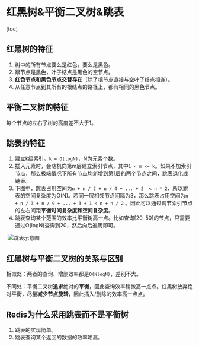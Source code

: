 # 红黑树&平衡二叉树&跳表

[toc]

## 红黑树的特征

1. 树中的所有节点要么是红色，要么是黑色。
2. 跟节点是黑色，叶子结点是黑色的空节点。
3. **红色节点和黑色节点交替存在**（除了根节点直接与空叶子结点相连）。
4. 从任意节点到其所有的根结点的路径上，都有相同的黑色节点。



## 平衡二叉树的特征

每个节点的左右子树的高度差不大于1。



## 跳表的特征

1. 建立k级索引。`k = O(logN)`，N为元素个数。
2. 插入元素时，会随机向第m层建立索引节点，其中`1 < m <= k`。如果不加索引节点，那么极端情况下所有节点均新增到第1层的两个节点之间，跳表退化成链表。
3. 下图中，跳表占用空间为`n + n / 2 + n / 4 + ... + 2  < n * 2`，所以跳表的空间复杂度为O(N)。若同一层相邻节点间隔为3，那么跳表占用空间为`n + n / 3 + n / 9 + ... + 3 + 1 < n + n / 2` 。因此可以通过调节索引节点的左右间距**平衡时间复杂度和空间复杂度**。
4. 跳表查询某个范围的效率比平衡树高一点。比如查询[20, 50]的节点，只需要通过O(logN)查询到20，然后向后遍历即可。

​	![跳表示意图](https://img-blog.csdnimg.cn/20210901161432350.jpg?x-oss-process=image/watermark,type_ZHJvaWRzYW5zZmFsbGJhY2s,shadow_50,text_Q1NETiBATW9ua2V5IEpp,size_20,color_FFFFFF,t_70,g_se,x_16)



## 红黑树与平衡二叉树的关系与区别

相似处：两者的查询、增删效率都是`O(NlogN)`，差别不大。

不同处：平衡二叉树**追求**绝对的**平衡**，因此查询效率稍微高一点点。红黑树放弃绝对平衡，尽量**减少节点旋转**，因此插入/删除的效率高一点点。



## Redis为什么采用跳表而不是平衡树

1. 跳表的实现简单。
2. 跳表查询某个返回的数据的效率略高。

